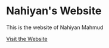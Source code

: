 # Nahiyan's Website
This is the website of Nahiyan Mahmud

[Visit the Website](https://nahiyan-mahmud.github.io/nahiyan/)